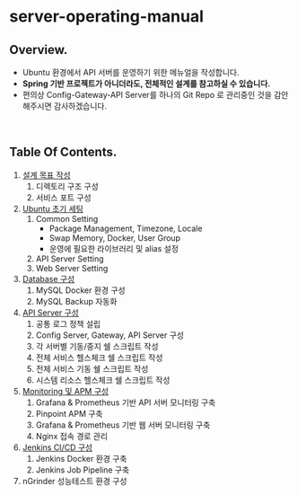 # server-operating-manual

## Overview.

- Ubuntu 환경에서 API 서버를 운영하기 위한 메뉴얼을 작성합니다.
- **Spring 기반 프로젝트가 아니더라도, 전체적인 설계를 참고하실 수 있습니다.**
- 편의상 Config-Gateway-API Server를 하나의 Git Repo 로 관리중인 것을 감안해주시면 감사하겠습니다.

<br/>

## Table Of Contents.

1. [설계 목표 작성](https://www.notion.so/wisoft/1edef97b47b581db9e92eeaf33480873)
    1. 디렉토리 구조 구성
    2. 서비스 포트 구성
2. [Ubuntu 초기 세팅](https://www.notion.so/wisoft/Ubuntu-1edef97b47b581e3b45ff5016ae7f67e)
    1. Common Setting
        - Package Management, Timezone, Locale
        - Swap Memory, Docker, User Group
        - 운영에 필요한 라이브러리 및 alias 설정
    2. API Server Setting
    3. Web Server Setting
3. [Database 구성](https://www.notion.so/wisoft/Database-1edef97b47b581a78c2cd611fe13ef32)
    1. MySQL Docker 환경 구성
    2. MySQL Backup 자동화
4. [API Server 구성](https://www.notion.so/wisoft/API-Server-1edef97b47b581b195d5ee823bfad012)
    1. 공통 로그 정책 설립
    2. Config Server, Gateway, API Server 구성
    3. 각 서버별 기동/중지 쉘 스크립트 작성
    4. 전체 서비스 헬스체크 쉘 스크립트 작성
    5. 전체 서비스 기동 쉘 스크립트 작성
    6. 시스템 리소스 헬스체크 쉘 스크립트 작성
5. [Monitoring 및 APM 구성](https://www.notion.so/wisoft/Monitoring-APM-1edef97b47b581358c9fe021c6718843)
    1. Grafana & Prometheus 기반 API 서버 모니터링 구축
    2. Pinpoint APM 구축
    3. Grafana & Prometheus 기반 웹 서버 모니터링 구축
    4. Nginx 접속 경로 관리
6. [Jenkins CI/CD 구성](https://www.notion.so/wisoft/Jenkins-CI-CD-1edef97b47b5812a8826dc78dfe45a6f)
    1. Jenkins Docker 환경 구축
    2. Jenkins Job Pipeline 구축
7. nGrinder 성능테스트 환경 구성